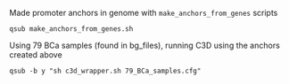Made promoter anchors in genome with `make_anchors_from_genes` scripts
```
qsub make_anchors_from_genes.sh
```

Using 79 BCa samples (found in bg_files), running C3D using the anchors created above
```
qsub -b y "sh c3d_wrapper.sh 79_BCa_samples.cfg"
```